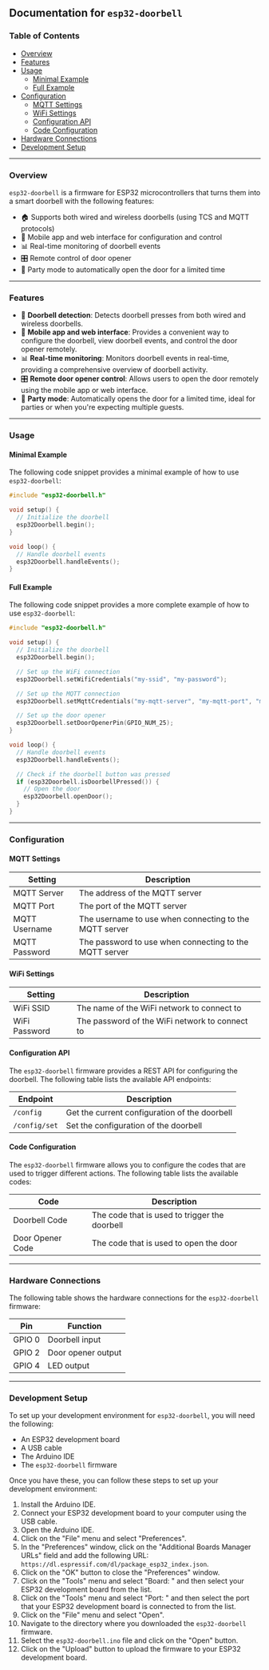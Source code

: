 ## Documentation for `esp32-doorbell`

### Table of Contents
- [Overview](#Overview)
- [Features](#Features)
- [Usage](#Usage)
  - [Minimal Example](#Minimal-Example)
  - [Full Example](#Full-Example)
- [Configuration](#Configuration)
  - [MQTT Settings](#MQTT-Settings)
  - [WiFi Settings](#WiFi-Settings)
  - [Configuration API](#Configuration-API)
  - [Code Configuration](#Code-Configuration)
- [Hardware Connections](#Hardware-Connections)
- [Development Setup](#Development-Setup)

---

### Overview

`esp32-doorbell` is a firmware for ESP32 microcontrollers that turns them into a smart doorbell with the following features:

- 🏠 Supports both wired and wireless doorbells (using TCS and MQTT protocols)
- 📲 Mobile app and web interface for configuration and control
- 📊 Real-time monitoring of doorbell events
- 🎛️ Remote control of door opener
- 🚨 Party mode to automatically open the door for a limited time

---

### Features

- 🚪 **Doorbell detection**: Detects doorbell presses from both wired and wireless doorbells.
- 📱 **Mobile app and web interface**: Provides a convenient way to configure the doorbell, view doorbell events, and control the door opener remotely.
- 📊 **Real-time monitoring**: Monitors doorbell events in real-time, providing a comprehensive overview of doorbell activity.
- 🎛️ **Remote door opener control**: Allows users to open the door remotely using the mobile app or web interface.
- 🚨 **Party mode**: Automatically opens the door for a limited time, ideal for parties or when you're expecting multiple guests.

---

### Usage

#### Minimal Example

The following code snippet provides a minimal example of how to use `esp32-doorbell`:

```cpp
#include "esp32-doorbell.h"

void setup() {
  // Initialize the doorbell
  esp32Doorbell.begin();
}

void loop() {
  // Handle doorbell events
  esp32Doorbell.handleEvents();
}
```

#### Full Example

The following code snippet provides a more complete example of how to use `esp32-doorbell`:

```cpp
#include "esp32-doorbell.h"

void setup() {
  // Initialize the doorbell
  esp32Doorbell.begin();

  // Set up the WiFi connection
  esp32Doorbell.setWifiCredentials("my-ssid", "my-password");

  // Set up the MQTT connection
  esp32Doorbell.setMqttCredentials("my-mqtt-server", "my-mqtt-port", "my-mqtt-username", "my-mqtt-password");

  // Set up the door opener
  esp32Doorbell.setDoorOpenerPin(GPIO_NUM_25);
}

void loop() {
  // Handle doorbell events
  esp32Doorbell.handleEvents();

  // Check if the doorbell button was pressed
  if (esp32Doorbell.isDoorbellPressed()) {
    // Open the door
    esp32Doorbell.openDoor();
  }
}
```

---

### Configuration

#### MQTT Settings

| Setting | Description |
|---|---|
| MQTT Server | The address of the MQTT server |
| MQTT Port | The port of the MQTT server |
| MQTT Username | The username to use when connecting to the MQTT server |
| MQTT Password | The password to use when connecting to the MQTT server |

#### WiFi Settings

| Setting | Description |
|---|---|
| WiFi SSID | The name of the WiFi network to connect to |
| WiFi Password | The password of the WiFi network to connect to |

#### Configuration API

The `esp32-doorbell` firmware provides a REST API for configuring the doorbell. The following table lists the available API endpoints:

| Endpoint | Description |
|---|---|
| `/config` | Get the current configuration of the doorbell |
| `/config/set` | Set the configuration of the doorbell |

#### Code Configuration

The `esp32-doorbell` firmware allows you to configure the codes that are used to trigger different actions. The following table lists the available codes:

| Code | Description |
|---|---|
| Doorbell Code | The code that is used to trigger the doorbell |
| Door Opener Code | The code that is used to open the door |

---

### Hardware Connections

The following table shows the hardware connections for the `esp32-doorbell` firmware:

| Pin | Function |
|---|---|
| GPIO 0 | Doorbell input |
| GPIO 2 | Door opener output |
| GPIO 4 | LED output |

---

### Development Setup

To set up your development environment for `esp32-doorbell`, you will need the following:

- An ESP32 development board
- A USB cable
- The Arduino IDE
- The `esp32-doorbell` firmware

Once you have these, you can follow these steps to set up your development environment:

1. Install the Arduino IDE.
2. Connect your ESP32 development board to your computer using the USB cable.
3. Open the Arduino IDE.
4. Click on the "File" menu and select "Preferences".
5. In the "Preferences" window, click on the "Additional Boards Manager URLs" field and add the following URL: `https://dl.espressif.com/dl/package_esp32_index.json`.
6. Click on the "OK" button to close the "Preferences" window.
7. Click on the "Tools" menu and select "Board: " and then select your ESP32 development board from the list.
8. Click on the "Tools" menu and select "Port: " and then select the port that your ESP32 development board is connected to from the list.
9. Click on the "File" menu and select "Open".
10. Navigate to the directory where you downloaded the `esp32-doorbell` firmware.
11. Select the `esp32-doorbell.ino` file and click on the "Open" button.
12. Click on the "Upload" button to upload the firmware to your ESP32 development board.